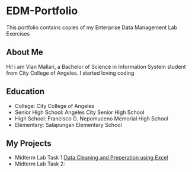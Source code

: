 # EDM-Portfolio
This portfolio contains copies of my Enterprise Data Management Lab Exercises
## About Me
Hi! i am Vian Mallari, a Bachelor of Science in Information System student from City College of Angeles. I started loving coding

## Education

- College: City College of Angeles
- Senior High School: Angeles City Senior High School
- High School: Francisco G. Nepomuceno Memorial High School
- Elementary: Salapungan Elementary School

## My Projects
- Midterm Lab Task 1:[Data Cleaning and Preperation using Excel](Lab%20Task%201)
- Midterm Lab Task 2: 
